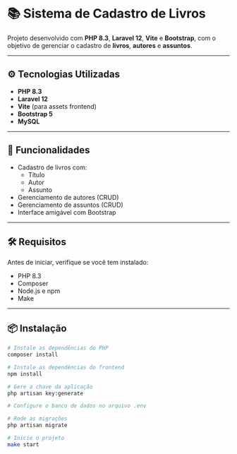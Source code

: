 # 📚 Sistema de Cadastro de Livros

Projeto desenvolvido com **PHP 8.3**, **Laravel 12**, **Vite** e **Bootstrap**, com o objetivo de gerenciar o cadastro de **livros**, **autores** e **assuntos**.

---

## ⚙️ Tecnologias Utilizadas

- **PHP 8.3**
- **Laravel 12**
- **Vite** (para assets frontend)
- **Bootstrap 5**
- **MySQL** 

---

## 🚀 Funcionalidades

- Cadastro de livros com:
  - Título
  - Autor
  - Assunto
- Gerenciamento de autores (CRUD)
- Gerenciamento de assuntos (CRUD)
- Interface amigável com Bootstrap

---

## 🛠️ Requisitos

Antes de iniciar, verifique se você tem instalado:

- PHP 8.3
- Composer
- Node.js e npm
- Make

---

## 📦 Instalação

```bash
# Instale as dependências do PHP
composer install

# Instale as dependências do frontend
npm install

# Gere a chave da aplicação
php artisan key:generate

# Configure o banco de dados no arquivo .env

# Rode as migrações
php artisan migrate

# Inicie o projeto
make start
